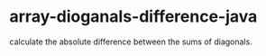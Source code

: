 # array-dioganals-difference-java
 calculate the absolute difference between the sums of diagonals.
